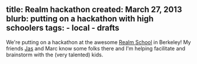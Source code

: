 title: Realm hackathon
created: March 27, 2013
blurb: putting on a hackathon with high schoolers
tags:
    - local
    - drafts
---

We're putting on a hackathon at the awesome
[Realm School](http://realmcharterschool.org) in Berkeley!
My friends [Jas](http://www.iamjasdeep.com) and Marc know some folks there
and I'm helping facilitate and brainstorm with the (very talented) kids.
